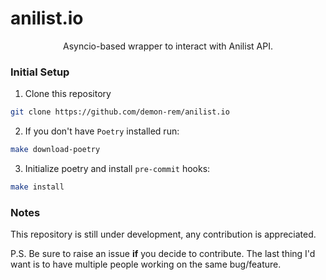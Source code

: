 # anilist.io

<div align="center">

Asyncio-based wrapper to interact with Anilist API.
</div>

### Initial Setup

1. Clone this repository

```bash
git clone https://github.com/demon-rem/anilist.io
```

2. If you don't have `Poetry` installed run:

```bash
make download-poetry
```

3. Initialize poetry and install `pre-commit` hooks:

```bash
make install
```

### Notes

This repository is still under development, any contribution is appreciated.

P.S. Be sure to raise an issue **if** you decide to contribute. The last thing I'd want is to have multiple people working on the same bug/feature.
